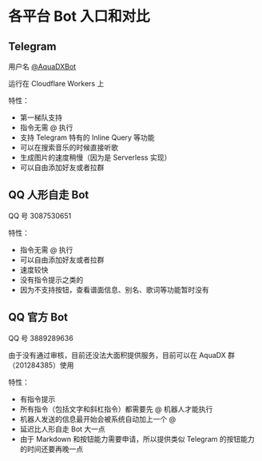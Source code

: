 # 各平台 Bot 入口和对比
## Telegram

用户名 [@AquaDXBot](https://t.me/AquaDXBot)

运行在 Cloudflare Workers 上

特性：
- 第一梯队支持
- 指令无需 @ 执行
- 支持 Telegram 特有的 Inline Query 等功能
- 可以在搜索音乐的时候直接听歌
- 生成图片的速度稍慢（因为是 Serverless 实现）
- 可以自由添加好友或者拉群

## QQ 人形自走 Bot

QQ 号 3087530651

特性：
- 指令无需 @ 执行
- 可以自由添加好友或者拉群
- 速度较快
- 没有指令提示之类的
- 因为不支持按钮，查看谱面信息、别名、歌词等功能暂时没有

## QQ 官方 Bot

QQ 号 3889289636

由于没有通过审核，目前还没法大面积提供服务，目前可以在 AquaDX 群（201284385）使用

特性：
- 有指令提示
- 所有指令（包括文字和斜杠指令）都需要先 @ 机器人才能执行
- 机器人发送的信息最开始会被系统自动加上一个 @
- 延迟比人形自走 Bot 大一点
- 由于 Markdown 和按钮能力需要申请，所以提供类似 Telegram 的按钮能力的时间还要再晚一点
